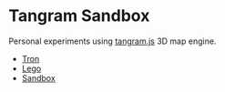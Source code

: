 # Tangram Sandbox

Personal experiments using [tangram.js](https://github.com/tangrams/tangram) 3D map engine.

* [Tron](tangram.html?styles/tron.yaml)
* [Lego](tangram.html?styles/lego.yaml)
* [Sandbox](tangram.html?styles/sandbox.yaml)